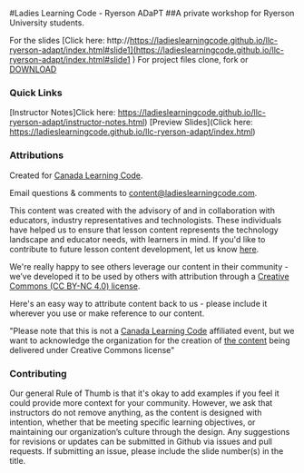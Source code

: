#Ladies Learning Code - Ryerson ADaPT
##A private workshop for Ryerson University students.

For the slides [Click here: http://https://ladieslearningcode.github.io/llc-ryerson-adapt/index.html#slide1](https://ladieslearningcode.github.io/llc-ryerson-adapt/index.html#slide1	)
For project files clone, fork or [DOWNLOAD](https://github.com/ladieslearningcode/llc-ryerson-adapt/archive/master.zip)


### Quick Links

[Instructor Notes]Click here: https://ladieslearningcode.github.io/llc-ryerson-adapt/instructor-notes.html)
[Preview Slides](Click here: https://ladieslearningcode.github.io/llc-ryerson-adapt/index.html)

### Attributions

Created for [Canada Learning Code](https://www.canadalearningcode.ca/).

Email questions & comments to <content@ladieslearningcode.com>.

This content was created with the advisory of and in collaboration with educators, industry representatives and technologists. These individuals have helped us to ensure that lesson content represents the technology landscape and educator needs, with learners in mind. If you'd like to contribute to future lesson content development, let us know [here](https://docs.google.com/forms/d/e/1FAIpQLSfJ8NSMKVAmzpdn3EAymxCbDDz3XZPxyDdmtQ87GECuvXzzDQ/viewform).

We're really happy to see others leverage our content in their community - we’ve developed it to be used by others with attribution through a [Creative Commons (CC BY-NC 4.0) license](https://creativecommons.org/licenses/by-nc/4.0/).

Here's an easy way to attribute content back to us - please include it wherever you use or make reference to our content.

"Please note that this is not a [Canada Learning Code](https://www.canadalearningcode.ca/) affiliated event, but we want to acknowledge the organization for the creation of [the content](https://github.com/ladieslearningcode/llc-intro-to-javascript) being delivered under Creative Commons license"


### Contributing

Our general Rule of Thumb is that it's okay to add examples if you feel it could provide more context for your community. However, we ask that instructors do not remove anything, as the content is designed with intention, whether that be meeting specific learning objectives, or maintaining our organization’s culture through the design.  Any suggestions for revisions or updates can be submitted in Github via issues and pull requests. If submitting an issue, please include the slide number(s) in the title.
